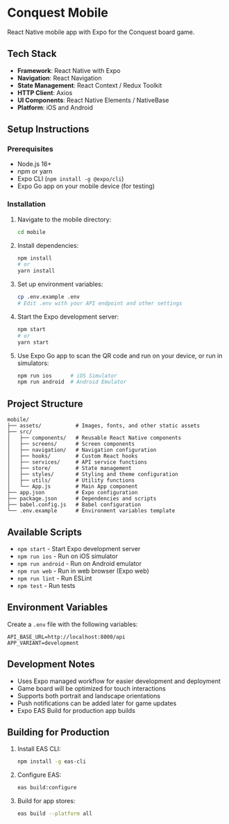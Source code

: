 # Conquest Mobile

React Native mobile app with Expo for the Conquest board game.

## Tech Stack

- **Framework**: React Native with Expo
- **Navigation**: React Navigation
- **State Management**: React Context / Redux Toolkit
- **HTTP Client**: Axios
- **UI Components**: React Native Elements / NativeBase
- **Platform**: iOS and Android

## Setup Instructions

### Prerequisites

- Node.js 16+
- npm or yarn
- Expo CLI (`npm install -g @expo/cli`)
- Expo Go app on your mobile device (for testing)

### Installation

1. Navigate to the mobile directory:
   ```bash
   cd mobile
   ```

2. Install dependencies:
   ```bash
   npm install
   # or
   yarn install
   ```

3. Set up environment variables:
   ```bash
   cp .env.example .env
   # Edit .env with your API endpoint and other settings
   ```

4. Start the Expo development server:
   ```bash
   npm start
   # or
   yarn start
   ```

5. Use Expo Go app to scan the QR code and run on your device, or run in simulators:
   ```bash
   npm run ios      # iOS Simulator
   npm run android  # Android Emulator
   ```

## Project Structure

```
mobile/
├── assets/           # Images, fonts, and other static assets
├── src/
│   ├── components/   # Reusable React Native components
│   ├── screens/      # Screen components
│   ├── navigation/   # Navigation configuration
│   ├── hooks/        # Custom React hooks
│   ├── services/     # API service functions
│   ├── store/        # State management
│   ├── styles/       # Styling and theme configuration
│   ├── utils/        # Utility functions
│   └── App.js        # Main App component
├── app.json          # Expo configuration
├── package.json      # Dependencies and scripts
├── babel.config.js   # Babel configuration
└── .env.example      # Environment variables template
```

## Available Scripts

- `npm start` - Start Expo development server
- `npm run ios` - Run on iOS simulator
- `npm run android` - Run on Android emulator
- `npm run web` - Run in web browser (Expo web)
- `npm run lint` - Run ESLint
- `npm test` - Run tests

## Environment Variables

Create a `.env` file with the following variables:

```
API_BASE_URL=http://localhost:8000/api
APP_VARIANT=development
```

## Development Notes

- Uses Expo managed workflow for easier development and deployment
- Game board will be optimized for touch interactions
- Supports both portrait and landscape orientations
- Push notifications can be added later for game updates
- Expo EAS Build for production app builds

## Building for Production

1. Install EAS CLI:
   ```bash
   npm install -g eas-cli
   ```

2. Configure EAS:
   ```bash
   eas build:configure
   ```

3. Build for app stores:
   ```bash
   eas build --platform all
   ```
